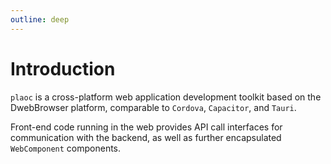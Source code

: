 ```yaml
---
outline: deep
---
```


# Introduction

<Badges name="@plaoc/plugins" />
<Platform supports="iOS,Android,MacOS,Windows" />

`plaoc` is a cross-platform web application development toolkit based on the DwebBrowser platform, comparable to `Cordova`, `Capacitor`, and `Tauri`.

Front-end code running in the web provides API call interfaces for communication with the backend, as well as further encapsulated `WebComponent` components.
